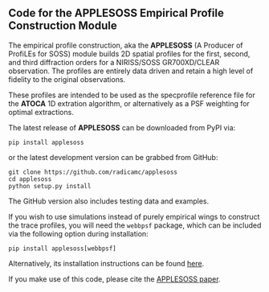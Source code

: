 ## Code for the APPLESOSS Empirical Profile Construction Module

The empirical profile construction, aka the **APPLESOSS** (A Producer of ProfiLEs for SOSS) module builds 2D spatial profiles for the first, second, and third diffraction orders for a NIRISS/SOSS
GR700XD/CLEAR observation. The profiles are entirely data driven and retain a high level of fidelity to the original observations.

These profiles are intended to be used as the specprofile reference file for the **ATOCA** 1D extration algorithm, or alternatively as a PSF weighting for optimal extractions.

The latest release of **APPLESOSS** can be downloaded from PyPI via:

    pip install applesoss

or the latest development version can be grabbed from GitHub:

    git clone https://github.com/radicamc/applesoss
    cd applesoss
    python setup.py install

The GitHub version also includes testing data and examples. 

If you wish to use simulations instead of purely empirical wings to construct the trace profiles, you will need 
the ```webbpsf``` package, which can be included via the following option during installation:

    pip install applesoss[webbpsf]

Alternatively, its installation instructions can be found [here](https://webbpsf.readthedocs.io/en/latest/installation.html#installing-or-updating-synphot).


If you make use of this code, please cite the [APPLESOSS paper](https://ui.adsabs.harvard.edu/abs/2022arXiv220705136R/abstract).
